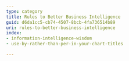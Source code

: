 ```yaml
---
type: category
title: Rules to Better Business Intelligence
guid: d6da1cc5-cb74-4507-8bcb-4fa736514b89
uri: rules-to-better-business-intelligence
index:
- information-intelligence-wisdom
- use-by-rather-than-per-in-your-chart-titles

---
```



